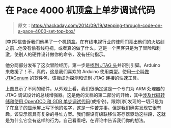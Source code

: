# 在 Pace 4000 机顶盒上单步调试代码

> 原文：<https://hackaday.com/2014/09/19/stepping-through-code-on-a-pace-4000-set-top-box/>

[李]写信告诉我们他黑了一个机顶盒。在有线电视行业的律师们亮出他们的火焰剑之前…他没有偷有线电视，或者真的做了什么。这是一个黑客只是为了冒险和刺激，使别人的硬件设计做你的命令，没有任何指示。

他分两部分发布了这次冒险经历。第一步是[找到 JTAG 头](http://www.sodnpoo.com/posts.xml/pace4000_jtag.xml)并识别引脚。Arduino 来救援了！不，真的，这是我们喜欢的 Arduino 使用类型。使用[一个叫做 JTAGenum](https://github.com/cyphunk/JTAGenum/) 的软件包，该板成为探测和识别 JTAG 连接的快速工具。

上图显示了不同的硬件。从外观上看，我们很确定这是一个专门为 ARM 处理器的 JTAG 调试设计的总线增强器。这是他的文档的第二部分的开始，其中[涉及代码转储和使用 OpenOCD 和 GDB 单步调试代码](http://www.sodnpoo.com/posts.xml/pace4000_display_hack_over_jtag.xml)(或指令)。跟踪[李]发现的一切只是为了在盒子的显示屏上写下他的名字，这是一件苦差事。但是我们确实发现它很有趣。该显示器具有复杂的寻址方案。我们假设有级联移位寄存器驱动这些段，这就是为什么它会有这样的行为。自己看看吧，在评论中告诉我们你的想法。